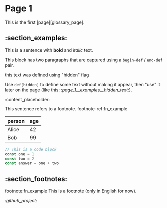 # <!-- section:page_1 --><!-- def:title -->Page 1

<!-- def:intro -->
This is the first [page][glossary_page].

## <!-- section:examples -->:section_examples:

<!-- begin-def:example_1 -->

This is a sentence with __bold__ and _italic_ text.

This block has two paragraphs that are captured using a `begin-def` / `end-def` pair.

<!-- end-def -->

<!-- def[hidden]:hidden_text -->
this text was defined using "hidden" flag

<!-- def:example_2 -->
Use `def[hidden]` to define some text without making it appear, then "use" it later on the page (like this: _:page_1__examples__hidden_text:_).

:content_placeholder:

<!-- def:example_3 -->
This sentence refers to a footnote. footnote-ref:fn_example

| <!-- def:header_person-->person | <!-- def:header_age -->age |
|--|--|
| Alice | 42 |
| Bob | 99 |


```js
// This is a code block
const one = 1
const two = 2
const answer = one + two
```

## <!-- section:footnotes -->:section_footnotes:

footnote:fn_example This is a footnote (only in English for now).

_:github_project:_
